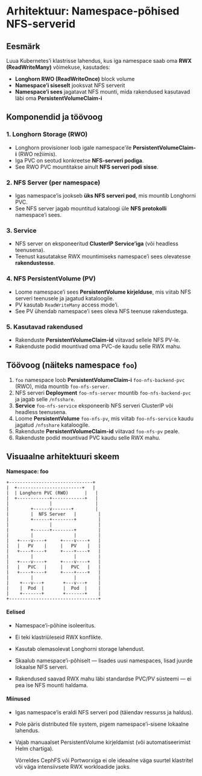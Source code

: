 # Arhitektuur: Namespace-põhised NFS-serverid

## Eesmärk

Luua Kubernetes’i klastrisse lahendus, kus iga namespace saab oma **RWX (ReadWriteMany)** võimekuse, kasutades:

- **Longhorn RWO (ReadWriteOnce)** block volume
- **Namespace’i siseselt** jooksvat NFS serverit
- **Namespace’i sees** jagatavat NFS mounti, mida rakendused kasutavad läbi oma **PersistentVolumeClaim-i**

## Komponendid ja töövoog

### 1. Longhorn Storage (RWO)

- Longhorn provisioner loob igale namespace’ile **PersistentVolumeClaim-i** (RWO režiimis).
- Iga PVC on seotud konkreetse **NFS-serveri podiga**.
- See RWO PVC mountitakse ainult **NFS serveri podi sisse**.

### 2. NFS Server (per namespace)

- Igas namespace’is jookseb **üks NFS serveri pod**, mis mountib Longhorni PVC.
- See NFS server jagab mountitud kataloogi üle **NFS protokolli** namespace’i sees.

### 3. Service

- NFS server on eksponeeritud **ClusterIP Service’iga** (või headless teenusena).
- Teenust kasutatakse RWX mountimiseks namespace’i sees olevatesse **rakendustesse**.

### 4. NFS PersistentVolume (PV)

- Loome namespace’i sees **PersistentVolume kirjelduse**, mis viitab NFS serveri teenusele ja jagatud kataloogile.
- PV kasutab `ReadWriteMany` access mode’i.
- See PV ühendab namespace’i sees oleva NFS teenuse rakendustega.

### 5. Kasutavad rakendused

- Rakenduste **PersistentVolumeClaim-id** viitavad sellele NFS PV-le.
- Rakenduste podid mountivad oma PVC-de kaudu selle RWX mahu.

## Töövoog (näiteks namespace `foo`)

1. `foo` namespace loob **PersistentVolumeClaim-i** `foo-nfs-backend-pvc` (RWO), mida mountib `foo-nfs-server`.
2. NFS serveri **Deployment** `foo-nfs-server` mountib `foo-nfs-backend-pvc` ja jagab selle `/nfsshare`.
3. **Service** `foo-nfs-service` eksponeerib NFS serveri ClusterIP või headless teenusena.
4. Loome **PersistentVolume** `foo-nfs-pv`, mis viitab `foo-nfs-service` kaudu jagatud `/nfsshare` kataloogile.
5. Rakenduste **PersistentVolumeClaim-id** viitavad `foo-nfs-pv` peale.
6. Rakenduste podid mountivad PVC kaudu selle RWX mahu.

## Visuaalne arhitektuuri skeem

**Namespace: foo**

```plaintext
+-------------------------------+
|  +------------------------+   |
|  | Longhorn PVC (RWO)      |   |
|  +------------+------------+   |
|               |                |
|        +------v-------+        |
|        |  NFS Server   |        |
|        +------+--------+        |
|               |                 |
|        +------+--------+        |
|        |               |        |
|   +----v----+     +----v----+   |
|   |   PV    |     |   PV    |   |
|   +----+----+     +----+----+   |
|        |               |        |
|   +----v----+     +----v----+   |
|   |   PVC   |     |   PVC   |   |
|   +----+----+     +----+----+   |
|        |               |        |
|    +---v---+       +---v---+    |
|    |  Pod  |       |  Pod  |    |
|    +-------+       +-------+    |
+---------------------------------+
```

#### Eelised

- Namespace’i-põhine isoleeritus.

- Ei teki klastriüleseid RWX konflikte.

- Kasutab olemasolevat Longhorni storage lahendust.

- Skaalub namespace’i-põhiselt — lisades uusi namespaces, lisad juurde lokaalse NFS serveri.

- Rakendused saavad RWX mahu läbi standardse PVC/PV süsteemi — ei pea ise NFS mounti haldama.

#### Miinused

- Igas namespace’is eraldi NFS serveri pod (täiendav ressurss ja haldus).

- Pole päris distributed file system, pigem namespace’i-sisene lokaalne lahendus.

- Vajab manuaalset PersistentVolume kirjeldamist (või automatiseerimist Helm chartiga).

    Võrreldes CephFS või Portworxiga ei ole ideaalne väga suurtel klastritel või väga intensiivsete RWX workloadide jaoks.
